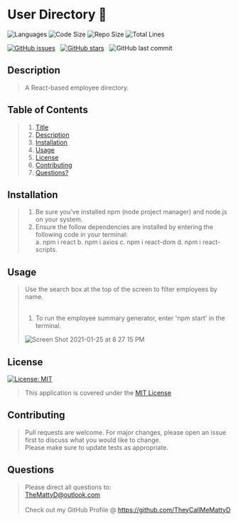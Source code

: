 # User Directory :book:

![Languages](https://img.shields.io/github/languages/count/theycallmemattyd/user-directory)
![Code Size](https://img.shields.io/github/languages/code-size/theycallmemattyd/user-directory)
![Repo Size](https://img.shields.io/github/repo-size/theycallmemattyd/user-directory)
![Total Lines](https://img.shields.io/tokei/lines/github/theycallmemattyd/user-directory)

[![GitHub issues](https://img.shields.io/github/issues/TheyCallMeMattyD/user-directory?style=for-the-badge)](https://github.com/TheyCallMeMattyD/user-directory/issues) &nbsp;
[![GitHub stars](https://img.shields.io/github/stars/TheyCallMeMattyD/user-directory?style=for-the-badge)](https://github.com/TheyCallMeMattyD/user-directory/stargazers) &nbsp;
![GitHub last commit](https://img.shields.io/github/last-commit/theycallmemattyd/user-directory?style=for-the-badge)  

## Description
>A React-based employee directory.  
  
## Table of Contents
>1. [Title](#Title)
>2. [Description](#Description)
>3. [Installation](#Installation)
>4. [Usage](#Usage)
>5. [License](#License)
>6. [Contributing](#Contributing)  
>8. [Questions?](#Questions?)
  
## Installation
>1. Be sure you've installed npm (node project manager) and node.js on your system.  
>2. Ensure the follow dependencies are installed by entering the following code in your terminal:  
>   a. npm i react
>   b. npm i axios
>   c. npm i react-dom
>   d. npm i react-scripts.  
  
## Usage
>Use the search box at the top of the screen to filter employees by name.<br/><br/>  
>1. To run the employee summary generator, enter 'npm start' in the terminal.  
>  
>![Screen Shot 2021-01-25 at 8 27 15 PM](https://user-images.githubusercontent.com/66084799/105786793-be033800-5f4b-11eb-811e-78d2a81bc8f0.png)  

## License  
[![License: MIT](https://img.shields.io/badge/License-MIT-blue.svg)](https://opensource.org/licenses/MIT)  
>This application is covered under the [MIT License](https://opensource.org/licenses/MIT)  
  
## Contributing  
>Pull requests are welcome. For major changes, please open an issue first to discuss what you would like to change.  
>Please make sure to update tests as appropriate.  
   
## Questions  
>Please direct all questions to:  
TheMattyD@outlook.com<br/>  
Check out my GitHub Profile @ https://github.com/TheyCallMeMattyD   

